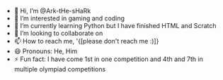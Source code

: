 - 👋 Hi, I’m @Ark-tHe-sHaRk
- 👀 I’m interested in gaming and coding
- 🌱 I’m currently learning Python but I have finished HTML and Scratch
- 💞️ I’m looking to collaborate on 
- 📫 How to reach me, '{[please don't reach me :)]}
- 😄 Pronouns: He, Him
- ⚡ Fun fact: I have come 1st in one competition and 4th and 7th in multiple olympiad competitions

<!---
Ark-tHe-sHaRk/Ark-tHe-sHaRk is a ✨ special ✨ repository because its `README.md` (this file) appears on your GitHub profile.
You can click the Preview link to take a look at your changes.
--->
